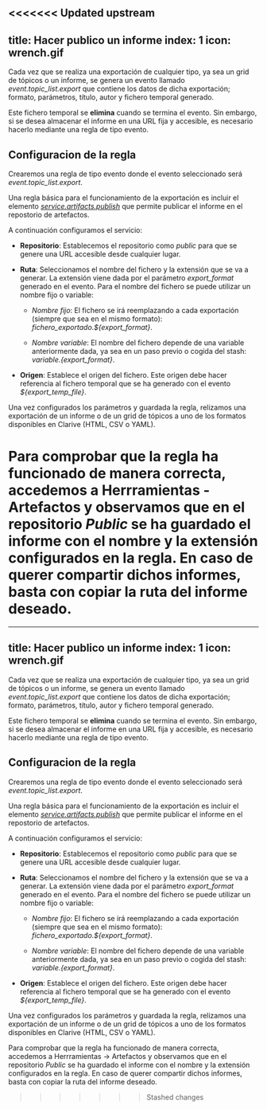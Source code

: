 <<<<<<< Updated upstream
---
title: Hacer publico un informe
index: 1
icon: wrench.gif
---

Cada vez que se realiza una exportación de cualquier tipo, ya sea un grid de tópicos o un informe, se genera un evento llamado *event.topic_list.export* que contiene los datos de dicha exportación; formato, parámetros, título, autor y fichero temporal generado.

Este fichero temporal se **elimina** cuando se termina el evento. Sin embargo, si se desea almacenar el informe en una URL fija y accesible, es necesario hacerlo mediante una regla de tipo evento.


## Configuracion de la regla

Crearemos una regla de tipo evento donde el evento seleccionado será *event.topic_list.export*.

Una regla básica para el funcionamiento de la exportación es incluir el elemento *[service.artifacts.publish](Reglas/Paleta/Servicios/publish_files_according_catalog)* que permite publicar el informe en el repostorio de artefactos.

A continuación configuramos el servicio:

* **Repositorio**: Establecemos el repositorio como *public* para que se genere una URL accesible desde cualquier lugar.

* **Ruta**:  Seleccionamos el nombre del fichero y la extensión que se va a generar. La extensión viene dada por el parámetro *export_format* generado en el evento. Para el nombre del fichero se puede utilizar un nombre fijo o variable:  

    + *Nombre fijo*: El fichero se irá reemplazando a cada exportación (siempre que sea en el mismo formato): *fichero_exportado.${export_format}*.

    + *Nombre variable*: El nombre del fichero depende de una variable anteriormente dada, ya sea en un paso previo o cogida del stash: *${variable}.${export_format}*.

* **Origen**: Establece el origen del fichero. Este origen debe hacer referencia al fichero temporal que se ha generado con el evento *${export_temp_file}*.


Una vez configurados los parámetros y guardada la regla, relizamos una exportación de un informe o de un grid de tópicos a uno de los formatos disponibles en Clarive (HTML, CSV o YAML).

Para comprobar que la regla ha funcionado de manera correcta, accedemos a Herrramientas - Artefactos y observamos que en el repositorio *Public* se ha guardado el informe con el nombre y la extensión configurados en la regla. En caso de querer compartir dichos informes, basta con copiar la ruta del informe deseado.
=======
---
title: Hacer publico un informe
index: 1
icon: wrench.gif
---

Cada vez que se realiza una exportación de cualquier tipo, ya sea un grid de tópicos o un informe, se genera un evento llamado *event.topic_list.export* que contiene los datos de dicha exportación; formato, parámetros, título, autor y fichero temporal generado.

Este fichero temporal se **elimina** cuando se termina el evento. Sin embargo, si se desea almacenar el informe en una URL fija y accesible, es necesario hacerlo mediante una regla de tipo evento.


## Configuracion de la regla  

Crearemos una regla de tipo evento donde el evento seleccionado será *event.topic_list.export*.

Una regla básica para el funcionamiento de la exportación es incluir el elemento *[service.artifacts.publish](Reglas/Paleta/Servicios/publish_files_according_catalog)* que permite publicar el informe en el repostorio de artefactos.

A continuación configuramos el servicio:

* **Repositorio**: Establecemos el repositorio como *public* para que se genere una URL accesible desde cualquier lugar.

* **Ruta**:  Seleccionamos el nombre del fichero y la extensión que se va a generar. La extensión viene dada por el parámetro *export_format* generado en el evento. Para el nombre del fichero se puede utilizar un nombre fijo o variable:  

    + *Nombre fijo*: El fichero se irá reemplazando a cada exportación (siempre que sea en el mismo formato): *fichero_exportado.${export_format}*.

    + *Nombre variable*: El nombre del fichero depende de una variable anteriormente dada, ya sea en un paso previo o cogida del stash: *${variable}.${export_format}*.

* **Origen**: Establece el origen del fichero. Este origen debe hacer referencia al fichero temporal que se ha generado con el evento *${export_temp_file}*.


Una vez configurados los parámetros y guardada la regla, relizamos una exportación de un informe o de un grid de tópicos a uno de los formatos disponibles en Clarive (HTML, CSV o YAML).

Para comprobar que la regla ha funcionado de manera correcta, accedemos a Herrramientas -> Artefactos y observamos que en el repositorio *Public* se ha guardado el informe con el nombre y la extensión configurados en la regla. En caso de querer compartir dichos informes, basta con copiar la ruta del informe deseado.
>>>>>>> Stashed changes
